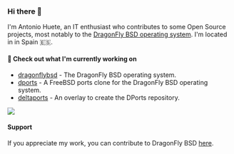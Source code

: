### Hi there 👋

I'm Antonio Huete, an IT enthusiast who contributes to some Open Source projects, most notably to the [DragonFly BSD operating system](https://www.dragonflybsd.org). I'm located in in Spain :es:.

#### 👷 Check out what I'm currently working on

- [dragonflybsd](https://github.com/DragonFlyBSD/DragonFlyBSD) - The DragonFly BSD operating system.
- [dports](https://github.com/DragonFlyBSD/DPorts) - A FreeBSD ports clone for the DragonFly BSD operating system.
- [deltaports](https://github.com/DragonFlyBSD/DeltaPorts) - An overlay to create the DPorts repository.

<img align="center" src="https://github-readme-stats.vercel.app/api?username=tuxillo&show_icons=true&hide_border=true&hide_title=true&include_all_commits=true&count_private=true" />

#### Support

If you appreciate my work, you can contribute to DragonFly BSD [here](https://www.dragonflybsd.org/donations/).

<!--
**tuxillo/tuxillo** is a ✨ _special_ ✨ repository because its `README.md` (this file) appears on your GitHub profile.

Here are some ideas to get you started:

- 🔭 I’m currently working on ...
- 🌱 I’m currently learning ...
- 👯 I’m looking to collaborate on ...
- 🤔 I’m looking for help with ...
- 💬 Ask me about ...
- 📫 How to reach me: ...
- 😄 Pronouns: ...
- ⚡ Fun fact: ...
-->
